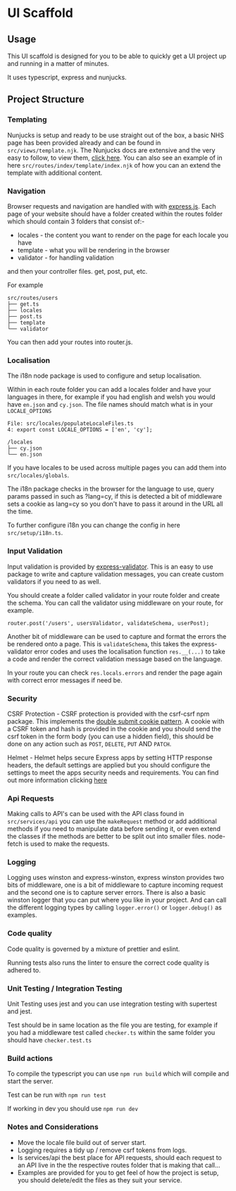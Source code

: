 # UI Scaffold

## Usage

This UI scaffold is designed for you to be able to quickly get a UI project up and running in a matter of minutes.

It uses typescript, express and nunjucks.

## Project Structure

### Templating

Nunjucks is setup and ready to be use straight out of the box, a basic NHS page has been provided already and can be found in `src/views/template.njk`. The Nunjucks docs are extensive and the very easy to follow, to view them, [click here](https://mozilla.github.io/nunjucks/templating.html). You can also see an example of in here `src/routes/index/template/index.njk` of how you can an extend the template with additional content.

### Navigation

Browser requests and navigation are handled with with [express.js](https://expressjs.com/). Each page of your website should have a folder created within the routes folder which should contain 3 folders that consist of:-

- locales - the content you want to render on the page for each locale you have
- template - what you will be rendering in the browser
- validator - for handling validation

and then your controller files. get, post, put, etc.

For example

```
src/routes/users
├── get.ts
├── locales
├── post.ts
├── template
└── validator
```

You can then add your routes into router.js.

### Localisation

The i18n node package is used to configure and setup localisation.

Within in each route folder you can add a locales folder and have your languages in there, for example if you had english and welsh you would have `en.json` and `cy.json`. The file names should match what is in your `LOCALE_OPTIONS`

```
File: src/locales/populateLocaleFiles.ts
4: export const LOCALE_OPTIONS = ['en', 'cy'];
```

```
/locales
├── cy.json
└── en.json
```

If you have locales to be used across multiple pages you can add them into `src/locales/globals`.

The i18n package checks in the browser for the language to use, query params passed in such as ?lang=cy, if this is detected a bit of middleware sets a cookie as lang=cy so you don't have to pass it around in the URL all the time.

To further configure i18n you can change the config in here `src/setup/i18n.ts`.

### Input Validation

Input validation is provided by [express-validator](https://express-validator.github.io/docs/). This is an easy to use package to write and capture validation messages, you can create custom validators if you need to as well.

You should create a folder called validator in your route folder and create the schema. You can call the validator using middleware on your route, for example.

```
router.post('/users', usersValidator, validateSchema, userPost);
```

Another bit of middleware can be used to capture and format the errors the be rendered onto a page. This is `validateSchema`, this takes the express-validator error codes and uses the localisation function `res.__(...)` to take a code and render the correct validation message based on the language.

In your route you can check `res.locals.errors` and render the page again with correct error messages if need be.

### Security

CSRF Protection - CSRF protection is provided with the csrf-csrf npm package. This implements the [double submit cookie pattern](https://cheatsheetseries.owasp.org/cheatsheets/Cross-Site_Request_Forgery_Prevention_Cheat_Sheet.html#double-submit-cookie). A cookie with a CSRF token and hash is provided in the cookie and you should send the csrf token in the form body (you can use a hidden field), this should be done on any action such as `POST`, `DELETE`, `PUT` AND `PATCH`.

Helmet - Helmet helps secure Express apps by setting HTTP response headers, the default settings are applied but you should configure the settings to meet the apps security needs and requirements. You can find out more information clicking [here](https://www.npmjs.com/package/helmet)

### Api Requests

Making calls to API's can be used with the API class found in `src/services/api` you can use the `makeRequest` method or add additional methods if you need to manipulate data before sending it, or even extend the classes if the methods are better to be split out into smaller files. node-fetch is used to make the requests.

### Logging

Logging uses winston and express-winston, express winston provides two bits of middleware, one is a bit of middleware to capture incoming request and the second one is to capture server errors. There is also a basic winston logger that you can put where you like in your project. And can call the different logging types by calling `logger.error()` or `logger.debug()` as examples.

### Code quality

Code quality is governed by a mixture of prettier and eslint.

Running tests also runs the linter to ensure the correct code quality is adhered to.

### Unit Testing / Integration Testing

Unit Testing uses jest and you can use integration testing with supertest and jest.

Test should be in same location as the file you are testing, for example if you had a middleware test called `checker.ts` within the same folder you should have `checker.test.ts`

### Build actions

To compile the typescript you can use `npm run build` which will compile and start the server.

Test can be run with `npm run test`

If working in dev you should use `npm run dev`

### Notes and Considerations

- Move the locale file build out of server start.
- Logging requires a tidy up / remove csrf tokens from logs.
- Is services/api the best place for API requests, should each request to an API live in the the respective routes folder that is making that call...
- Examples are provided for you to get feel of how the project is setup, you should delete/edit the files as they suit your service.
